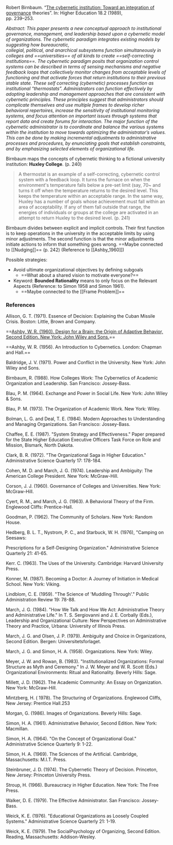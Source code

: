 Robert Birnbaum. “[The cybernetic institution: Toward an integration of governance](https://link.springer.com/article/10.1007/BF00139183) theories”. In: Higher Education 18.2 (1989),  
pp. 239–253.  

*Abstract: This paper presents a new conceptual approach to institutional governance, management, and leadership based upon a cybernetic model of organizations. The cybernetic paradigm integrates existing models by suggesting how bureaucratic,  
collegial, political, and anarchical subsystems function simultaneously in colleges and ==universities== of all kinds to create ==self-correcting institutions==. The cybernetic paradigm posits that organization control systems can be described in terms of sensing mechanisms and negative feedback loops that collectively monitor changes from acceptable levels of functioning and that activate forces that return institutions to their previous stable state. These self correcting (cybernetic) processes function as institutional “thermostats”. Administrators can function effectively by adopting leadership and management approaches that are consistent with cybernetic principles. These principles suggest that administrators should complicate themselves and use multiple frames to develop richer behavioral repertoires, increase the sensitivity of institutional monitoring systems, and focus attention on important issues through systems that report data and create forums for interaction. The major function of the cybernetic administrator is to coordinate and balance the various systems within the institution to move towards optimizing the administrator’s values. This can be done by making incremental adjustments to administrative processes and procedures, by enunciating goals that establish constraints, and by emphasizing selected elements of organizational life.*

Birnbaum maps the concepts of cybernetic thinking to a fictional university institution: **Huxley College**. (p. 240)

> A thermostat is an example of a self-correcting, cybernetic control system with a feedback loop. It turns the furnace on when the environment's temperature falls below a pre-set limit (say, 70~ and turns it off when the temperature returns to the desired level. This keeps the temperature within an acceptable range. In the same way, Huxley has a number of goals whose achievement must fall within an area of acceptability.
> If any of them fall outside that range, the energies of individuals or groups at the college are activated in an attempt to return Huxley to the desired level. (p. 241)

Birnbaum divides between explicit and implicit controls. Their first function is to keep operations in the university in the acceptable limits by using minor adjustments. The second function is that the minor adjustments initiate actions to inform that something goes wrong. ==Maybe connected to [[Nudging]]== (p. 242)
(Reference to [[Ashby_1960]])

Possible strategies:
- Avoid ultimate organizational objectives by defining subgoals
	- ==What about a shared vision to motivate everyone?==
- Keyword: **Bounded Rationality** means to only focus on the Relevant Aspects (Reference: to Simon 1958 and Simon 1961).
	- ==Maybe connected to the [[Frame Problem]]==
	

### References
Allison, G. T. (1971). Essence of Decision: Explaining the Cuban Missile Crisis. Boston: Little, Brown and Company.

==[Ashby, W. R. (1960). Design for a Brain: the Origin of Adaptive Behavior, Second Edition. New York: John Wiley and Sons.](Ashby_1960.md)==

==Ashby, W. R. (1956). An Introduction to Cybernetics. London: Chapman and Hall.==

Baldridge, J. V. (1971). Power and Conflict in the University. New York: John Wiley and Sons.

Birnbaum, R. (1988). How Colleges Work: The Cybernetics of Academic Organization and Leadership. San Francisco: Jossey-Bass.

Blau, P. M. (1964). Exchange and Power in Social Life. New York: John Wiley & Sons.

Blau, P. M. (1973). The Organization of Academic Work. New York: Wiley.

Bolman, L. G. and Deal, T. E. (1984). Modern Approaches to Understanding and Managing
Organizations. San Francisco: Jossey-Bass.

Chaffee, E. E. (1987). "System Strategy and Effectiveness." Paper prepared for the State Higher Education Executive Officers Task Force on Role and Mission, Bismark, North Dakota.

Clark, B. R. (1972). "The Organizational Saga in Higher Education." Administrative Science Quarterly 17: 178-184.

Cohen, M. D. and March, J. G. (1974). Leadership and Ambiguity: The American College President. New York: McGraw-Hill.

Corson, J. J. (1960). Governance of Colleges and Universities. New York: McGraw-Hill.

Cyert, R. M., and March, J. G. (1963). A Behavioral Theory of the Firm. Englewood Cliffs:
Prentice-Hall.

Goodman, P. (1962). The Community of Scholars. New York: Random House.

Hedberg, B. L. T., Nystrom, P. C., and Starbuck, W. H. (1976), "Camping on Seesaws:

Prescriptions for a Self-Designing Organization." Administrative Science Quarterly 21: 41-65.

Kerr. C. (1963). The Uses of the University. Cambridge: Harvard University Press.

Konner, M. (1987). Becoming a Doctor: A Journey of Initiation in Medical School. New York:
Viking.

Lindblom, C. E. (1959). "The Science of 'Muddling Through'." Public Administration Review
19: 78-88.

March, J. G. (1984). "How We Talk and How We Act: Administrative Theory and Administrative Life." In T. S. Sergiovanni and J. E. Corbally (Eds.), Leadership and Organizational Culture: New Perspectives on Administrative Theory and Practice, Urbana: University of Illinois Press.

March, J. G. and Olsen, J. P. (1979). Ambiguity and Choice in Organizations, Second Edition. Bergen: Universitetsforlaget.

March, J. G. and Simon, H. A. (1958). Organizations. New York: Wiley.

Meyer, J. W. and Rowan, B. (1983). "Institutionalized Organizations: Formal Structure as Myth and Ceremony." In J. W. Meyer and W. R. Scott (Eds.) Organizational Environments: Ritual and Rationality. Beverly Hills: Sage.

Millett, J. D. (1962). The Academic Community: An Essay on Organization. New York:
McGraw-Hill.

Mintzberg, H. ( 1978). The Structuring of Organizations. Englewood Cliffs, New Jersey: Prentice Hall.253

Morgan, G. (1986). Images of Organizations. Beverly Hills: Sage.

Simon, H. A. (1961). Administrative Behavior, Second Edition. New York: Macmillan.

Simon, H. A. (1964). "On the Concept of Organizational Goal." Administrative Science Quarterly 9: 1-22.

Simon, H. A. (1969). The Sciences of the Artificial. Cambridge, Massachusetts: M.I.T. Press.

Steinbruner, J. D. (1974). The Cybernetic Theory of Decision. Princeton, New Jersey: 
Princeton University Press.

Stroup, H. (1966). Bureaucracy in Higher Education. New York: The Free Press.

Walker, D. E. (1979). The Effective Administrator. San Francisco: Jossey-Bass.

Weick, K. E. (1976). "Educational Organizations as Loosely Coupled Systems." Administrative Science Quarterly 21: 1-19.

Weick, K. E. (1979). The SocialPsychology of Organizing, Second Edition. Reading, Massachusetts: Addison-Wesley.

